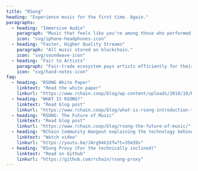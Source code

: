 ```yaml
---
title: "RSong"
heading: "Experience music for the first time. Again."
paragraphs:
  - heading: "Immersive Audio"
    paragraph: "Music that feels like you're among those who performed it."
    icon: "svg/iphone-headphones-icon"
  - heading: "Faster, Higher Quality Streams"
    paragraph: "All music stored on blockchain."
    icon: "svg/soundwave-icon"
  - heading: "Fair to Artists"
    paragraph: "Fair-trade ecosystem pays artists efficiently for their work."
    icon: "svg/hand-notes-icon"
faq:
  - heading: "RSONG White Paper"
    linktext: "Read the white paper"
    linkurl: "https://www.rchain.coop/blog/wp-content/uploads/2018/10/RSong-whitepaper.pdf"
  - heading: "WHAT IS RSONG?"
    linktext: "Read blog post"
    linkurl: "https://www.rchain.coop/blog/what-is-rsong-introduction-to-immersive-audio-on-rchain/"
  - heading: "RSONG: The Future of Music"
    linktext: "Read blog post"
    linkurl: "https://www.rchain.coop/blog/rsong-the-future-of-music/"
  - heading: "RChain Community Hangout explaining the technology behind RSong"
    linktext: "Watch video"
    linkurl: "https://youtu.be/JArg94k1Xfw?t=35m39s"
  - heading: "RSong Proxy (For the technically inclined)"
    linktext: "Read on Github"
    linkurl: "https://github.com/rchain/rsong-proxy"
---
```

